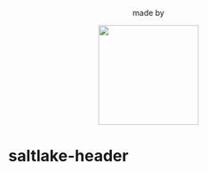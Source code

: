 <div align="center">
 <p>made by</p>
        <a href="http://www.21joint.com"><img width="180" height="auto" src="https://cdn.jsdelivr.net/gh/21joint/dnv-header@header_raw/21logo2.svg"></a>
</div>

# saltlake-header
